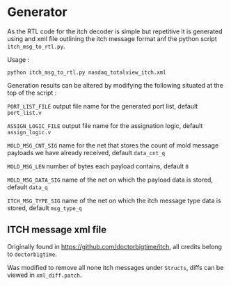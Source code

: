 # Generator

As the RTL code for the itch decoder is simple but repetitive it is generated 
using and xml file outlining the itch message format anf the python script 
`itch_msg_to_rtl.py`.

Usage :
```
python itch_msg_to_rtl.py nasdaq_totalview_itch.xml
```

Generation results can be altered by modifying the following situated at the top of the script :

`PORT_LIST_FILE` output file name for the generated port list, default `port_list.v`

`ASSIGN_LOGIC_FILE` output file name for the assignation logic, default `assign_logic.v`

`MOLD_MSG_CNT_SIG` name for the net that stores the count of mold message payloads we have already received, default `data_cnt_q`

`MOLD_MSG_LEN` number of bytes each payload contains, default `8`

`MOLD_MSG_DATA_SIG` name of the net on which the payload data is stored, default `data_q`

`ITCH_MSG_TYPE_SIG` name of the net on which the itch message type data is stored, default `msg_type_q` 

## ITCH message xml file

Originally found in https://github.com/doctorbigtime/itch, all credits belong to `doctorbigtime`.

Was modified to remove all none itch messages under `Structs`, diffs can be viewed in `xml_diff.patch`.
